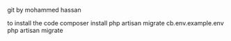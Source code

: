
git by mohammed hassan 


to install the code 
composer install
php artisan migrate
cb.env.example.env
php artisan migrate  

